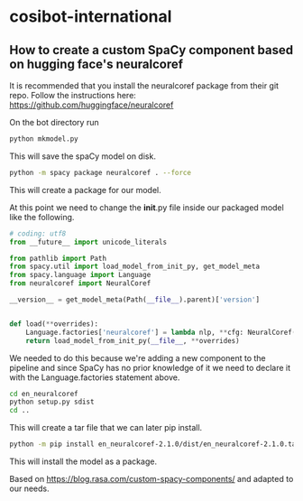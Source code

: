 # cosibot-international


## How to create a custom SpaCy component based on hugging face's neuralcoref

It is recommended that you install the neuralcoref package from their git repo. 
Follow the instructions here: https://github.com/huggingface/neuralcoref

On the bot directory run
```bash
python mkmodel.py
```
This will save the spaCy model on disk. 

```bash
python -m spacy package neuralcoref . --force
```
This will create a package for our model. 

At this point we need to change the __init__.py file inside our packaged model like the following. 

```python
# coding: utf8
from __future__ import unicode_literals

from pathlib import Path
from spacy.util import load_model_from_init_py, get_model_meta
from spacy.language import Language
from neuralcoref import NeuralCoref

__version__ = get_model_meta(Path(__file__).parent)['version']


def load(**overrides):
    Language.factories['neuralcoref'] = lambda nlp, **cfg: NeuralCoref(nlp.vocab, **cfg)
    return load_model_from_init_py(__file__, **overrides)
```

We needed to do this because we're adding a new component to the pipeline and since SpaCy has no prior knowledge of it we need to declare it with the Language.factories statement above. 

```bash
cd en_neuralcoref
python setup.py sdist
cd .. 
```
This will create a tar file that we can later pip install. 

```bash
python -m pip install en_neuralcoref-2.1.0/dist/en_neuralcoref-2.1.0.tar.gz
```
This will install the model as a package. 

Based on https://blog.rasa.com/custom-spacy-components/ and adapted to our needs. 